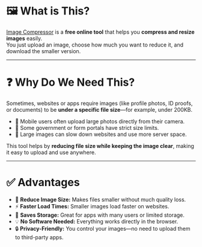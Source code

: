 # 🖼️ What is This?


[Image Compressor](https://compressit.sangammundhe.site/) is a **free online tool** that helps you **compress and resize images** easily.  
You just upload an image, choose how much you want to reduce it, and download the smaller version.

---

# ❓ Why Do We Need This?

Sometimes, websites or apps require images (like profile photos, ID proofs, or documents) to be **under a specific file size**—for example, under 200KB.

- 📸 Mobile users often upload large photos directly from their camera.
- 📄 Some government or form portals have strict size limits.
- 🚀 Large images can slow down websites and use more server space.

This tool helps by **reducing file size while keeping the image clear**, making it easy to upload and use anywhere.

---

# ✅ Advantages

- 🔻 **Reduce Image Size:** Makes files smaller without much quality loss.
- ⚡ **Faster Load Times:** Smaller images load faster on websites.
- 📁 **Saves Storage:** Great for apps with many users or limited storage.
- 💡 **No Software Needed:** Everything works directly in the browser.
- 🔒 **Privacy-Friendly:** You control your images—no need to upload them to third-party apps.


